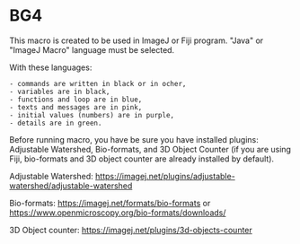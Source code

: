 # BG4
This macro is created to be used in ImageJ or Fiji program.
"Java" or "ImageJ Macro" language must be selected.

With these languages: 

	- commands are written in black or in ocher,
	- variables are in black,
	- functions and loop are in blue,
	- texts and messages are in pink,
	- initial values (numbers) are in purple,
	- details are in green.

Before running macro, you have be sure you have installed plugins: Adjustable Watershed, Bio-formats, and 3D Object Counter (if you are using Fiji, bio-formats and 3D object counter are already installed by default).

Adjustable Watershed: https://imagej.net/plugins/adjustable-watershed/adjustable-watershed

Bio-formats: https://imagej.net/formats/bio-formats or https://www.openmicroscopy.org/bio-formats/downloads/

3D Object counter: https://imagej.net/plugins/3d-objects-counter
